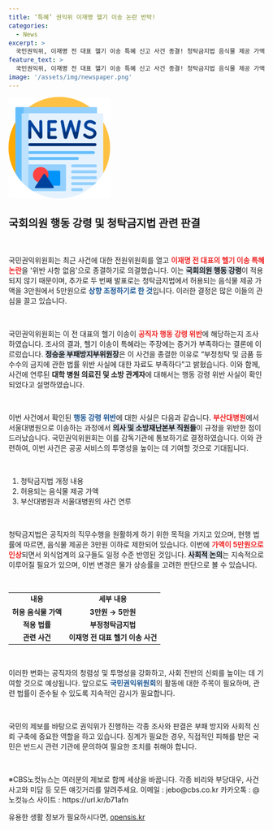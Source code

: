 ```yaml
---
title: ‘특혜’ 권익위 이재명 헬기 이송 논란 반박!
categories:
  - News
excerpt: >
  국민권익위, 이재명 전 대표 헬기 이송 특혜 신고 사건 종결! 청탁금지법 음식물 제공 가액도 3만원에서 5만원으로 상향 조정. 그 배경은?
feature_text: >
  국민권익위, 이재명 전 대표 헬기 이송 특혜 신고 사건 종결! 청탁금지법 음식물 제공 가액도 3만원에서 5만원으로 상향 조정. 그 배경은?
image: '/assets/img/newspaper.png'
---
```


<p><img src="/assets/img/newspaper.png" alt="kimp 속보" /></p>

<h2 data-ke-size="size26">국회의원 행동 강령 및 청탁금지법 관련 판결</h2>

<p data-ke-size="size16">&nbsp;</p>

<p>국민권익위원회는 최근 사건에 대한 전원위원회를 열고 <b><span style="color: #ee2323;">이재명 전 대표의 헬기 이송 특혜 논란</span></b>을 '위반 사항 없음'으로 종결하기로 의결했습니다. 이는 <b><span style="background-color: #21538527;">국회의원 행동 강령</span></b>이 적용되지 않기 때문이며, 추가로 두 번째 발표로는 청탁금지법에서 허용되는 음식물 제공 가액을 3만원에서 5만원으로 <b><span style="color: #1a5490;">상향 조정하기로 한 것</span></b>입니다. 이러한 결정은 많은 이들의 관심을 끌고 있습니다. </p>

<p data-ke-size="size16">&nbsp;</p>

<p>국민권익위원회는 이 전 대표의 헬기 이송이 <b><span style="color: #ee2323;">공직자 행동 강령 위반</span></b>에 해당하는지 조사하였습니다. 조사의 결과, 헬기 이송이 특혜라는 주장에는 증거가 부족하다는 결론에 이르렀습니다. <b><span style="background-color: #21538527;">정승윤 부패방지부위원장</span></b>은 이 사건을 종결한 이유로 “부정청탁 및 금품 등 수수의 금지에 관한 법률 위반 사실에 대한 자료도 부족하다”고 밝혔습니다. 이와 함께, 사건에 연루된 <strong>대학 병원 의료진 및 소방 관계자</strong>에 대해서는 행동 강령 위반 사실이 확인되었다고 설명하였습니다.</p>

<p data-ke-size="size16">&nbsp;</p>

<p>이번 사건에서 확인된 <b><span style="color: #1a5490;">행동 강령 위반</span></b>에 대한 사실은 다음과 같습니다. <b><span style="color: #ee2323;">부산대병원</span></b>에서 서울대병원으로 이송하는 과정에서 <b><span style="background-color: #21538527;">의사 및 소방재난본부 직원들</span></b>이 규정을 위반한 점이 드러났습니다. 국민권익위원회는 이를 감독기관에 통보하기로 결정하였습니다. 이와 관련하여, 이번 사건은 공공 서비스의 투명성을 높이는 데 기여할 것으로 기대됩니다.</p>

<p data-ke-size="size16">&nbsp;</p>

<ol>
<li>청탁금지법 개정 내용</li>
<li>허용되는 음식물 제공 가액</li>
<li>부산대병원과 서울대병원의 사건 연루</li>
</ol>

<p data-ke-size="size16">&nbsp;</p>

<p>청탁금지법은 공직자의 직무수행을 원활하게 하기 위한 목적을 가지고 있으며, 현행 법률에 따르면, 음식물 제공은 3만원 이하로 제한되어 있습니다. 이번에 <b><span style="color: #ee2323;">가액이 5만원으로 인상</span></b>되면서 외식업계의 요구들도 일정 수준 반영된 것입니다. <b><span style="background-color: #21538527;">사회적 논의</span></b>는 지속적으로 이루어질 필요가 있으며, 이번 변경은 물가 상승률을 고려한 판단으로 볼 수 있습니다. </p>

<p data-ke-size="size16">&nbsp;</p>

<table style="text-align: center; width: 100%;">
  <tr>
    <td style="text-align: center; height: 17px;"><b>내용</b></td>
    <td style="text-align: center; height: 17px;"><b>세부 내용</b></td>
  </tr>
  <tr>
    <td style="text-align: center; height: 17px;"><b>허용 음식물 가액</b></td>
    <td style="text-align: center; height: 17px;"><b>3만원 → 5만원</b></td>
  </tr>
  <tr>
    <td style="text-align: center; height: 17px;"><b>적용 법률</b></td>
    <td style="text-align: center; height: 17px;"><b>부정청탁금지법</b></td>
  </tr>
  <tr>
    <td style="text-align: center; height: 17px;"><b>관련 사건</b></td>
    <td style="text-align: center; height: 17px;"><b>이재명 전 대표 헬기 이송 사건</b></td>
  </tr>
</table>

<p data-ke-size="size16">&nbsp;</p>

<p>이러한 변화는 공직자의 청렴성 및 투명성을 강화하고, 사회 전반의 신뢰를 높이는 데 기여할 것으로 예상됩니다. 앞으로도 <b><span style="color: #1a5490;">국민권익위원회</span></b>의 활동에 대한 주목이 필요하며, 관련 법률이 준수될 수 있도록 지속적인 감시가 필요합니다. </p>

<p data-ke-size="size16">&nbsp;</p>

<p>국민의 제보를 바탕으로 권익위가 진행하는 각종 조사와 판결은 부패 방지와 사회적 신뢰 구축에 중요한 역할을 하고 있습니다. 징계가 필요한 경우, 직접적인 피해를 받은 국민은 반드시 관련 기관에 문의하여 필요한 조치를 취해야 합니다. </p>

<p data-ke-size="size16">&nbsp;</p>

<p>※CBS노컷뉴스는 여러분의 제보로 함께 세상을 바꿉니다. 각종 비리와 부당대우, 사건사고와 미담 등 모든 얘깃거리를 알려주세요. 이메일 : jebo@cbs.co.kr 카카오톡 : @노컷뉴스 사이트 : https://url.kr/b71afn</p>
유용한 생활 정보가 필요하시다면, <a href="https://opensis.kr" rel="dofollow">opensis.kr</a>


